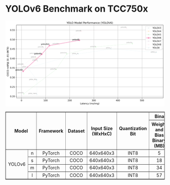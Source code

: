 # YOLOv6 Benchmark on TCC750x
![YOLO Model Performance](../../../../docs/image/yolov6_performance.png)
<table border="1" cellspacing="0" cellpadding="5">
    <thead>
        <tr>
            <th align="center" rowspan="2" colspan="2">Model</th>
            <th th align="center" rowspan="2">Framework</th>
            <th th align="center" rowspan="2">Dataset</th>
            <th th align="center" rowspan="2">Input Size (WxHxC)</th>
            <th th align="center" rowspan="2">Quantization Bit</th>
            <th th align="center" colspan="2">Binary Files Info.</th>
            <th th align="center" rowspan="2">Inference Time(ms)</th>
            <th th align="center" colspan="2">mAP@50-95</th>
            <th th align="center" colspan="2">mAP@50</th>
            <th th align="center" rowspan="2">References</th>
        </tr>
        <tr>
            <th>Weight and Bias Binary (MB)</th>
            <th>Command Binary (KB)</th>
            <th>FP32</th>
            <th>INT8</th>
            <th>FP32</th>
            <th>INT8</th>
        </tr>
    </thead>
    <tbody>
        <tr>
            <td align="center" rowspan="4" class="model">YOLOv6</td> <!-- Model -->
            <td align="center" class="variant">n</td> <!-- Models: Variant -->
            <td align="center">PyTorch</td> <!-- Framework -->
            <td align="center">COCO</td> <!-- Detections/DataSet -->
            <td align="center">640x640x3</td> <!-- Input Size (WxHxC) -->
            <td align="center">INT8</td> <!-- Quantization Bit -->
            <td align="center">5</td> <!-- Compiled NN Information: Weight, Bias Binary Size(MB) -->
            <td align="center">40</td> <!-- Compiled NN Information: Command Binary Size(KB) -->
            <td align="center">6.75</td> <!-- Inference Time(msec): EVB -->
            <td align="center">0.353</td> <!-- Evaluation Result: FP32 IoU=0.50:0.95 -->
            <td align="center">0.332</td> <!-- Evaluation Result: INT8 IoU=0.50:0.95 -->
            <td align="center">0.514</td> <!-- Evaluation Result: FP32 IoU=0.50 -->
            <td align="center">0.493</td> <!-- Evaluation Result: INT8 IoU=0.50 -->
            <td align="center" rowspan="4"><a href="https://github.com/meituan/YOLOv6">GitHub<a></td> <!-- References: Link -->
        </tr>
        <tr>
            <td align="center" class="variant">s</td> <!-- Model -->
            <td align="center">PyTorch</td> <!-- Framework -->
            <td align="center">COCO</td> <!-- Detections/DataSet -->
            <td align="center">640x640x3</td> <!-- Input Size (WxHxC) -->
            <td align="center">INT8</td> <!-- Quantization Bit -->
            <td align="center">18</td> <!-- Compiled NN Information: Weight, Bias Binary Size(MB) -->
            <td align="center">84</td> <!-- Compiled NN Information: Command Binary Size(KB) -->
            <td align="center">20.96</td> <!-- Inference Time(msec): EVB -->
            <td align="center">0.422</td> <!-- Evaluation Result: FP32 IoU=0.50:0.95 -->
            <td align="center">0.384</td> <!-- Evaluation Result: INT8 IoU=0.50:0.95 -->
            <td align="center">0.597</td> <!-- Evaluation Result: FP32 IoU=0.50 -->
            <td align="center">0.552</td> <!-- Evaluation Result: INT8 IoU=0.50 -->
        </tr>
        <tr>
            <td align="center" class="variant">m</td> <!-- Model -->
            <td align="center">PyTorch</td> <!-- Framework -->
            <td align="center">COCO</td> <!-- Detections/DataSet -->
            <td align="center">640x640x3</td> <!-- Input Size (WxHxC) -->
            <td align="center">INT8</td> <!-- Quantization Bit -->
            <td align="center">34</td> <!-- Compiled NN Information: Weight, Bias Binary Size(MB) -->
            <td align="center">116</td> <!-- Compiled NN Information: Command Binary Size(KB) -->
            <td align="center">37.96</td> <!-- Inference Time(msec): EVB -->
            <td align="center">0.468</td> <!-- Evaluation Result: FP32 IoU=0.50:0.95 -->
            <td align="center">0.462</td> <!-- Evaluation Result: INT8 IoU=0.50:0.95 -->
            <td align="center">0.648</td> <!-- Evaluation Result: FP32 IoU=0.50 -->
            <td align="center">0.643</td> <!-- Evaluation Result: INT8 IoU=0.50 -->
        </tr>
        <tr>
            <td align="center" class="variant">l</td> <!-- Model -->
            <td align="center">PyTorch</td> <!-- Framework -->
            <td align="center">COCO</td> <!-- Detections/DataSet -->
            <td align="center">640x640x3</td> <!-- Input Size (WxHxC) -->
            <td align="center">INT8</td> <!-- Quantization Bit -->
            <td align="center">57</td> <!-- Compiled NN Information: Weight, Bias Binary Size(MB) -->
            <td align="center">240</td> <!-- Compiled NN Information: Command Binary Size(KB) -->
            <td align="center">69.06</td> <!-- Inference Time(msec): EVB -->
            <td align="center">0.496</td> <!-- Evaluation Result: FP32 IoU=0.50:0.95 -->
            <td align="center">0.489</td> <!-- Evaluation Result: INT8 IoU=0.50:0.95 -->
            <td align="center">0.683</td> <!-- Evaluation Result: FP32 IoU=0.50 -->
            <td align="center">0.673</td> <!-- Evaluation Result: INT8 IoU=0.50 -->
        </tr>
    </tbody>
</table>
